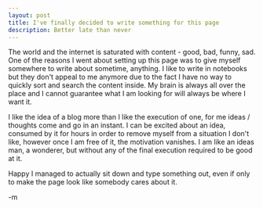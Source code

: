 ```yaml
---
layout: post
title: I've finally decided to write something for this page
description: Better late than never
---
```


The world and the internet is saturated with content - good, bad, funny, sad. One of the reasons I went about setting up this page was to give myself somewhere to write about sometime, anything. I like to write in notebooks but they don't appeal to me anymore due to the fact I have no way to quickly sort and search the content inside. My brain is always all over the place and I cannot guarantee what I am looking for will always be where I want it. 

I like the idea of a blog more than I like the execution of one, for me ideas / thoughts come and go in an instant. I can be excited about an idea, consumed by it for hours in order to remove myself from a situation I don't like, however once I am free of it, the motivation vanishes. I am like an ideas man, a wonderer, but without any of the final execution required to be good at it.

Happy I managed to actually sit down and type something out, even if only to make the page look like somebody cares about it. 

-m


